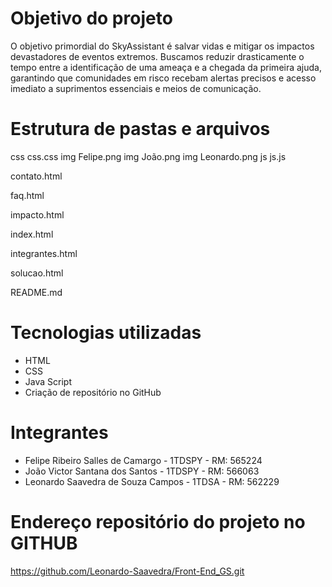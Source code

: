 # Objetivo do projeto

O objetivo primordial do SkyAssistant é salvar vidas e mitigar os impactos devastadores de eventos extremos. 
Buscamos reduzir drasticamente o tempo entre a identificação de uma ameaça e a chegada da primeira ajuda, 
garantindo que comunidades em risco recebam alertas precisos e acesso imediato a suprimentos essenciais e 
meios de comunicação. 

# Estrutura de pastas e arquivos
css
    css.css 
img 
    Felipe.png
img
    João.png 
img
    Leonardo.png 
js
    js.js

contato.html

faq.html

impacto.html

index.html

integrantes.html

solucao.html

README.md

# Tecnologias utilizadas
- HTML
- CSS
- Java Script
- Criação de repositório no GitHub
 
# Integrantes
- Felipe Ribeiro Salles de Camargo  - 1TDSPY - RM: 565224
- João Victor Santana dos Santos    - 1TDSPY - RM: 566063
- Leonardo Saavedra de Souza Campos - 1TDSA  - RM: 562229


# Endereço repositório do projeto no GITHUB
https://github.com/Leonardo-Saavedra/Front-End_GS.git